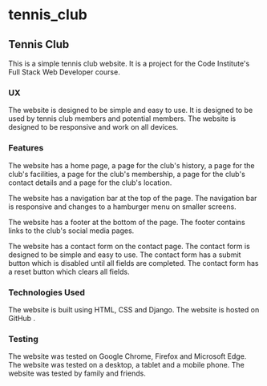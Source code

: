# tennis_club


## Tennis Club

This is a simple tennis club website. It is a project for the Code Institute's Full Stack Web Developer course.

### UX

The website is designed to be simple and easy to use. It is designed to be used by tennis club members and potential members. The website is designed to be responsive and work on all devices.


### Features

The website has a home page, a page for the club's history, a page for the club's facilities, a page for the club's membership, a page for the club's contact details and a page for the club's location.

The website has a navigation bar at the top of the page. The navigation bar is responsive and changes to a hamburger menu on smaller screens.

The website has a footer at the bottom of the page. The footer contains links to the club's social media pages.

The website has a contact form on the contact page. The contact form is designed to be simple and easy to use. The contact form has a submit button which is disabled until all fields are completed. The contact form has a reset button which clears all fields.


### Technologies Used

The website is built using HTML, CSS and Django. The website is hosted on GitHub .



### Testing

The website was tested on Google Chrome, Firefox and Microsoft Edge. The website was tested on a desktop, a tablet and a mobile phone. The website was tested by family and friends.
